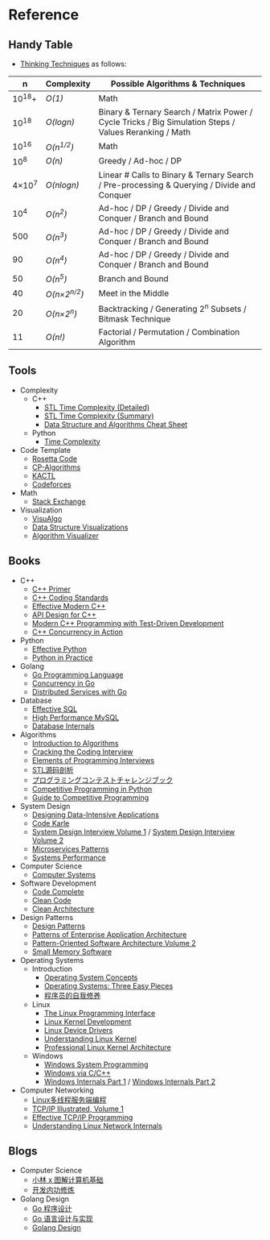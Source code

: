 # Reference

## Handy Table

* [Thinking Techniques](https://sites.google.com/site/mostafasibrahim/programming-competitions/thinking-techniques) as follows:

| n | Complexity | Possible Algorithms & Techniques |
| - | - | - |
| 10<sup>18</sup>+ | _O(1)_ | Math |
| 10<sup>18</sup> | _O(logn)_ | Binary & Ternary Search / Matrix Power / Cycle Tricks / Big Simulation Steps / Values Reranking / Math |
| 10<sup>16</sup> | _O(n<sup>1/2</sup>)_ | Math |
| 10<sup>8</sup> | _O(n)_ | Greedy / Ad-hoc / DP |
| 4×10<sup>7</sup> | _O(nlogn)_ | Linear # Calls to Binary & Ternary Search / Pre-processing & Querying / Divide and Conquer |
| 10<sup>4</sup> | _O(n<sup>2</sup>)_ | Ad-hoc / DP / Greedy / Divide and Conquer / Branch and Bound |
| 500 | _O(n<sup>3</sup>)_ | Ad-hoc / DP / Greedy / Divide and Conquer / Branch and Bound  |
| 90 | _O(n<sup>4</sup>)_ | Ad-hoc / DP / Greedy / Divide and Conquer / Branch and Bound |
| 50 | _O(n<sup>5</sup>)_ | Branch and Bound |
| 40 | _O(n×2<sup>n/2</sup>)_ | 	Meet in the Middle |
| 20 | _O(n×2<sup>n</sup>)_ | Backtracking / Generating 2<sup>n</sup> Subsets / Bitmask Technique |
| 11 | _O(n!)_ | Factorial / Permutation / Combination Algorithm |

## Tools

* Complexity
    * C++
        * [STL Time Complexity (Detailed)](http://www.cplusplus.com/reference/stl/)
        * [STL Time Complexity (Summary)](http://john-ahlgren.blogspot.com/2013/10/stl-container-performance.html)
        * [Data Structure and Algorithms Cheat Sheet](https://github.com/gibsjose/cpp-cheat-sheet/blob/master/Data%20Structures%20and%20Algorithms.md) 
    * Python
        * [Time Complexity](https://wiki.python.org/moin/TimeComplexity)
* Code Template
    * [Rosetta Code](https://rosettacode.org)
    * [CP-Algorithms](https://cp-algorithms.com)
    * [KACTL](https://github.com/kth-competitive-programming/kactl)
    * [Codeforces](https://codeforces.com/)
* Math
    * [Stack Exchange](https://math.stackexchange.com)     
* Visualization
    * [VisuAlgo](https://visualgo.net/en)
    * [Data Structure Visualizations](https://www.cs.usfca.edu/~galles/visualization/Algorithms.html)
    * [Algorithm Visualizer](https://algorithm-visualizer.org/)

## Books
* C++
    * [C++ Primer](https://www.amazon.com/dp/0321714113)
    * [C++ Coding Standards](https://www.amazon.com/dp/0321113586)
    * [Effective Modern C++](https://www.amazon.com/dp/1491903996)
    * [API Design for C++](https://www.amazon.com/dp/0123850037)
    * [Modern C++ Programming with Test-Driven Development](https://www.amazon.com/dp/1937785483)
    * [C++ Concurrency in Action](https://www.amazon.com/dp/1933988770)
* Python
    * [Effective Python](https://www.amazon.com/dp/0134853989)
    * [Python in Practice](https://www.amazon.com/dp/B00EO3TRL2)
* Golang
    * [Go Programming Language](https://www.amazon.com/dp/0134190440)
    * [Concurrency in Go](https://www.amazon.com/dp/1491941197)
    * [Distributed Services with Go](https://www.amazon.com/dp/1680507605)
* Database
    * [Effective SQL](https://www.amazon.com/dp/B01MZ75IW5)
    * [High Performance MySQL](https://www.amazon.com/dp/B09M7W126W/)
    * [Database Internals](https://www.amazon.com/dp/1492040347)
* Algorithms
    * [Introduction to Algorithms](https://www.amazon.com/dp/026204630X)
    * [Cracking the Coding Interview](https://www.amazon.com/dp/0984782850)
    * [Elements of Programming Interviews](https://www.amazon.com/dp/1479274836)
    * [STL源码剖析](https://item.jd.com/11821611.html)
    * [プログラミングコンテストチャレンジブック](https://www.amazon.co.jp/%E3%83%97%E3%83%AD%E3%82%B0%E3%83%A9%E3%83%9F%E3%83%B3%E3%82%B0%E3%82%B3%E3%83%B3%E3%83%86%E3%82%B9%E3%83%88%E3%83%81%E3%83%A3%E3%83%AC%E3%83%B3%E3%82%B8%E3%83%96%E3%83%83%E3%82%AF-%E7%AC%AC2%E7%89%88-%EF%BD%9E%E5%95%8F%E9%A1%8C%E8%A7%A3%E6%B1%BA%E3%81%AE%E3%82%A2%E3%83%AB%E3%82%B4%E3%83%AA%E3%82%BA%E3%83%A0%E6%B4%BB%E7%94%A8%E5%8A%9B%E3%81%A8%E3%82%B3%E3%83%BC%E3%83%87%E3%82%A3%E3%83%B3%E3%82%B0%E3%83%86%E3%82%AF%E3%83%8B%E3%83%83%E3%82%AF%E3%82%92%E9%8D%9B%E3%81%88%E3%82%8B%EF%BD%9E-%E7%A7%8B%E8%91%89%E6%8B%93%E5%93%89/dp/4839941068)
    * [Competitive Programming in Python](https://www.amazon.com/Christoph-D%C3%BCrr-ebook/dp/B08K3MS9ML)
    * [Guide to Competitive Programming](https://www.amazon.com/Antti-Laaksonen/dp/3030393569)
 * System Design
    * [Designing Data-Intensive Applications](https://www.amazon.com/dp/1449373321)
    * [Code Karle](https://www.youtube.com/@codeKarle)
    * [System Design Interview Volume 1](https://www.amazon.com/dp/B08CMF2CQF) / [System Design Interview Volume 2](https://www.amazon.com/dp/1736049119)
    * [Microservices Patterns](https://www.amazon.com/dp/1617294543)
    * [Systems Performance](https://www.amazon.com/dp/0136820158)
* Computer Science
    * [Computer Systems](https://www.amazon.com/dp/013409266X)
* Software Development
    * [Code Complete](https://www.amazon.com/dp/B00JDMPOSY)
    * [Clean Code](https://www.amazon.com/dp/0132350882)
    * [Clean Architecture](https://www.amazon.com/dp/0134494164)
* Design Patterns
    * [Design Patterns](https://www.amazon.com/dp/0201633612)
    * [Patterns of Enterprise Application Architecture](https://www.amazon.com/dp/0321127420)
    * [Pattern-Oriented Software Architecture Volume 2](https://www.amazon.com/dp/0471606952)
    * [Small Memory Software](https://www.amazon.com/dp/0201596075)
* Operating Systems
    * Introduction 
       * [Operating System Concepts](https://www.amazon.com/dp/B07CVKH7BD)
       * [Operating Systems: Three Easy Pieces](https://www.amazon.com/dp/198508659X)
       * [程序员的自我修养](https://item.jd.com/10067200.html)
    * Linux
       * [The Linux Programming Interface](https://www.amazon.com/dp/1593272200)
       * [Linux Kernel Development](https://www.amazon.com/dp/0672329468)
       * [Linux Device Drivers](https://www.amazon.com/dp/0596005903)
       * [Understanding Linux Kernel](https://www.amazon.com/dp/0596005652)
       * [Professional Linux Kernel Architecture](https://www.amazon.com/dp/0470343435)
    * Windows
        * [Windows System Programming](https://www.amazon.com/dp/0321657748)
        * [Windows via C/C++](https://www.amazon.com/dp/0735624240)
        * [Windows Internals Part 1](https://www.amazon.com/dp/0735684189) / [Windows Internals Part 2](https://www.amazon.com/dp/0135462401)
* Computer Networking
    * [Linux多线程服务端编程](https://e.jd.com/30149978.html)
    * [TCP/IP Illustrated, Volume 1](https://www.amazon.com/dp/0321336313)
    * [Effective TCP/IP Programming](https://www.amazon.com/dp/0201615894)
    * [Understanding Linux Network Internals](https://www.amazon.com/dp/0596002556)

## Blogs

- Computer Science
   - [小林 x 图解计算机基础](https://github.com/xiaolincoder/CS-Base)
   - [开发内功修炼](https://github.com/yanfeizhang/coder-kung-fu)
- Golang Design
   - [Go 程序设计](https://www.yuque.com/qyuhen/go)
   - [Go 语言设计与实现](https://draveness.me/golang)
   - [Golang Design](https://golang.design)

